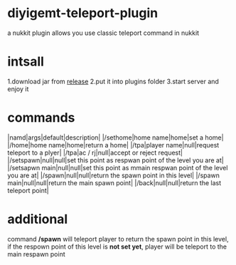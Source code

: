 # diyigemt-teleport-plugin
a nukkit plugin allows you use classic teleport command in nukkit

# intsall
1.download jar from [release]()
2.put it into plugins folder
3.start server and enjoy it

# commands
|namd|args|default|description|
|/sethome|home name|home|set a home|
|/home|home name|home|return a home|
|/tpa|player name|null|request teleport to a plyer|
|/tpa|ac / rj|null|accept or reject request|
|/setspawn|null|null|set this point as respwan point of the level you are at|
|/setsapwn main|null|null|set this point as mmain respwan point of the level you are at|
|/spawn|null|null|return the spawn point in this level|
|/spawn main|null|null|return the main spawn point|
|/back|null|null|return the last teleport point|

# additional
command **/spawn** will teleport player to return the spawn point in this level, if the respown point of this level is **not set yet**, player will be teleport to the main respawn point
